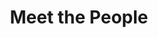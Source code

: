 ---
layout: people
order: 15
title: Meet the People
name: "Samuel King"
position: "Rotation student"
current: true
headshot: "samuel.jpg"
google_scholar: "https://scholar.google.com/citations?user=QHe2kFMAAAAJ&hl=en"
bio: "I’m a Bioengineering Ph.D. student rotating in the Qiu lab. My interests are in deciphering the genetic and protein language rules of developmental programs using 
    synthetic biology, machine learning, and omics approaches. I earned my B.Sc. Hon. in Biology at the University of British Columbia, where I performed research primarily in 
    the Yachie lab creating technologies to study mammalian morphogenesis and viral evolution. When I’m not in the lab, I greatly enjoy spending time exploring my surroundings, 
    riding my motorcycle, and working on graphic design projects."
twitter: ""
---